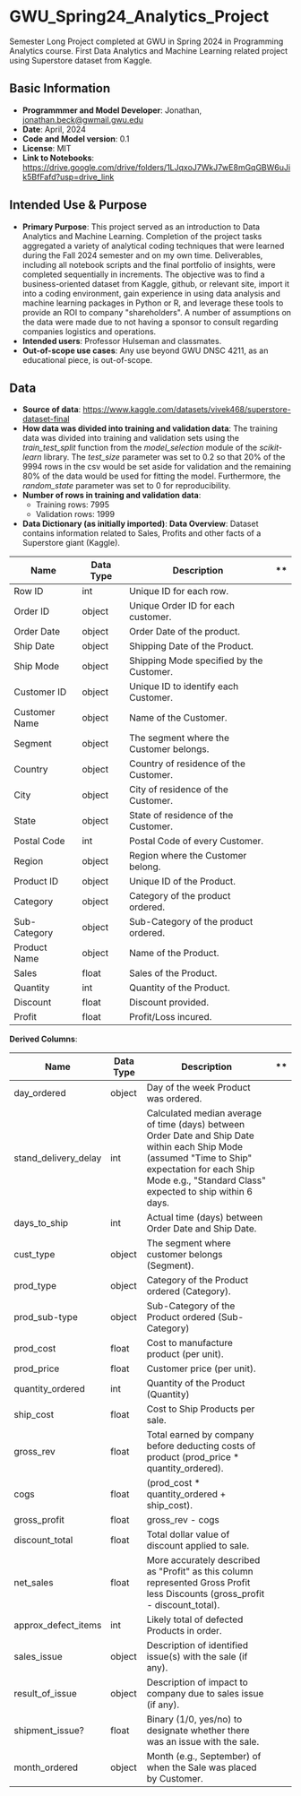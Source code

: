 # GWU_Spring24_Analytics_Project
Semester Long Project completed at GWU in Spring 2024 in Programming Analytics course. First Data Analytics and Machine Learning related project using Superstore dataset from Kaggle.

## Basic Information
- **Programmmer and Model Developer**: Jonathan, jonathan.beck@gwmail.gwu.edu
- **Date**: April, 2024
- **Code and Model version**: 0.1
- **License**: MIT
- **Link to Notebooks**: https://drive.google.com/drive/folders/1LJqxoJ7WkJ7wE8mGqGBW6uJik5BfFafd?usp=drive_link

 ## Intended Use & Purpose
 - **Primary Purpose**: This project served as an introduction to Data Analytics and Machine Learning. Completion of the project tasks aggregated a variety of analytical coding techniques that were learned during the Fall 2024 semester and on my own time. Deliverables, including all notebook scripts and the final portfolio of insights, were completed sequentially in increments. The objective was to find a business-oriented dataset from Kaggle, github, or relevant site, import it into a coding environment, gain experience in using data analysis and machine learning packages in Python or R, and leverage these tools to provide an ROI to company "shareholders". A number of assumptions on the data were made due to not having a sponsor to consult regarding companies logistics and operations. 
 - **Intended users**: Professor Hulseman and classmates.
 - **Out-of-scope use cases**: Any use beyond GWU DNSC 4211, as an educational piece, is out-of-scope.

## Data
- **Source of data**: https://www.kaggle.com/datasets/vivek468/superstore-dataset-final
- **How data was divided into training and validation data**: The training data was divided into training and validation sets using the *train_test_split* function from the *model_selection* module of the *scikit-learn* library. The *test_size* parameter was set to 0.2 so that 20% of the 9994 rows in the csv would be set aside for validation and the remaining 80% of the data would be used for fitting the model. Furthermore, the *random_state* parameter was set to 0 for reproducibility.
- **Number of rows in training and validation data**:
  - Training rows: 7995
  - Validation rows: 1999
- **Data Dictionary (as initially imported)**:
**Data Overview**: Dataset contains information related to Sales, Profits and other facts of a Superstore giant (Kaggle).
  
| Name       | Data Type       | Description       |**
|----------------|----------------|----------------|----------------|
| Row ID  | int  | Unique ID for each row.|
| Order ID  | object  | Unique Order ID for each customer. |
| Order Date  | object  | Order Date of the product. |
| Ship Date  | object | Shipping Date of the Product. |
| Ship Mode  | object  | Shipping Mode specified by the Customer. |
| Customer ID  | object  | Unique ID to identify each Customer.|
| Customer Name  | object | Name of the Customer. |
| Segment  | object  | The segment where the Customer belongs. |
| Country  | object | Country of residence of the Customer. |
| City  | object  | City of residence of the Customer.  |
| State | object | State of residence of the Customer. |
| Postal Code | int | Postal Code of every Customer. |
| Region | object | Region where the Customer belong. |
| Product ID | object | Unique ID of the Product. |
| Category | object | Category of the product ordered. |
| Sub-Category | object | Sub-Category of the product ordered. |
| Product Name | object | Name of the Product. |
| Sales | float | Sales of the Product. |
| Quantity | int | Quantity of the Product. |
| Discount | float | Discount provided. |
| Profit | float | Profit/Loss incured. |

**Derived Columns**:

| Name       | Data Type       | Description       |**
|----------------|----------------|----------------|----------------|
| day_ordered  | object  | Day of the week Product was ordered. |
| stand_delivery_delay  | int  | Calculated median average of time (days) between Order Date and Ship Date within each Ship Mode (assumed "Time to Ship" expectation for each Ship Mode e.g., "Standard Class" expected to ship within 6 days. |
| days_to_ship  | int  | Actual time (days) between Order Date and Ship Date. |
| cust_type | object | The segment where customer belongs (Segment). |
| prod_type | object | Category of the Product ordered (Category). |
| prod_sub-type | object | Sub-Category of the Product ordered (Sub-Category) |
| prod_cost  | float | Cost to manufacture product (per unit). |
| prod_price  | float  | Customer price (per unit). |
| quantity_ordered  | int  | Quantity of the Product (Quantity) |
| ship_cost | float | Cost to Ship Products per sale. |
| gross_rev  | float | Total earned by company before deducting costs of product (prod_price * quantity_ordered). |
| cogs  | float | (prod_cost * quantity_ordered + ship_cost). |
| gross_profit | float | gross_rev - cogs  |
| discount_total | float | Total dollar value of discount applied to sale. |
| net_sales | float | More accurately described as "Profit" as this column represented Gross Profit less Discounts (gross_profit - discount_total). |
| approx_defect_items | int | Likely total of defected Products in order. |
| sales_issue | object | Description of identified issue(s) with the sale (if any). |
| result_of_issue | object | Description of impact to company due to sales issue (if any). |
| shipment_issue? | float | Binary (1/0, yes/no) to designate whether there was an issue with the sale. |
| month_ordered | object | Month (e.g., September) of when the Sale was placed by Customer. |




